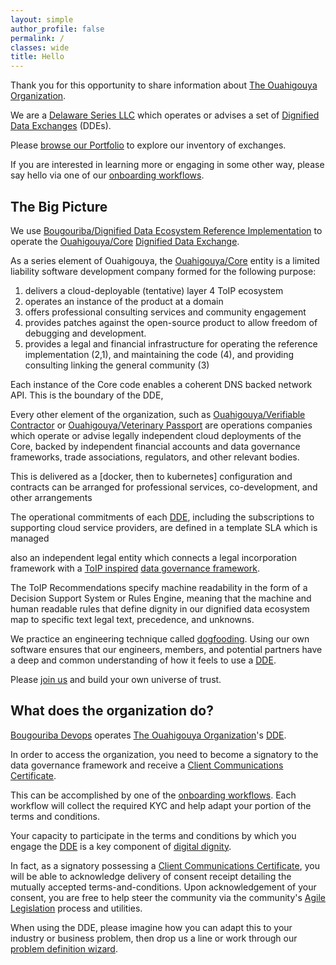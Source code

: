 ```yaml
---
layout: simple
author_profile: false
permalink: /
classes: wide
title: Hello
---
```


Thank you for this opportunity to share information about
[The Ouahigouya Organization](.).

We are a [Delaware Series LLC](./llc)
which operates or advises a set of
[Dignified Data Exchanges](./glossary#dignified-data-exchange) (DDEs).

Please [browse our Portfolio](./portfolio) to explore our
inventory of exchanges.

If you are interested in learning more or engaging in some
other way, please say hello via one of our
[onboarding workflows](./engage).

## The Big Picture

We use [Bougouriba/Dignified Data Ecosystem Reference Implementation](.)
to operate the [Ouahigouya/Core](./core)
[Dignified Data Exchange](./glossary#dignified-data-exchange).

As a series element of Ouahigouya, the [Ouahigouya/Core](./core) entity
is a limited liability software development company formed for the following
purpose:
  1. delivers a cloud-deployable (tentative) layer 4 ToIP ecosystem
  2. operates an instance of the product at a domain
  3. offers professional consulting services and community engagement
  4. provides patches against the open-source product to allow
     freedom of debugging and development.
  5. provides a legal and financial infrastructure for operating the
     reference implementation (2,1), and maintaining the code (4), and
     providing consulting linking the general community (3)



Each instance of the Core code enables a coherent DNS backed network API.
This is the boundary of the DDE,

Every other element of the organization, such as
[Ouahigouya/Verifiable Contractor](.)
or
[Ouahigouya/Veterinary Passport](.)
are operations companies which operate or advise
legally independent cloud deployments of the Core,
backed by independent financial accounts and data governance frameworks,
trade associations, regulators, and other relevant bodies.

This is delivered as a [docker, then to kubernetes] configuration
and contracts can be arranged for professional services, co-development,
and other arrangements

The operational commitments of each [DDE](.), including the subscriptions
to supporting cloud service providers, are defined in a template SLA which
is managed

also an independent legal entity which connects a
legal incorporation framework with a
[ToIP inspired](.)
[data governance framework](./glossary#data-governance-framework).

The ToIP Recommendations specify machine readability in the form of a
Decision Support System or Rules Engine, meaning that the machine and
human readable rules that define dignity in our dignified data ecosystem
map to specific text legal text, precedence, and unknowns.



We practice an engineering technique called
[dogfooding](https://en.wikipedia.org/wiki/Eating_your_own_dog_food).
Using our own software ensures that our engineers, members,
and potential partners have a deep and common understanding of
how it feels to use a
[DDE](./glossary#dignified-data-exchange).

Please [join us](./engage) and build your own universe of trust.

## What does the organization do?

[Bougouriba Devops](.) operates
[The Ouahigouya Organization](.)'s
[DDE](./glossary#dignified-data-exchange).

In order to access the organization, you need to become a
signatory to the data governance framework and receive a
[Client Communications Certificate](./glossary#client-communications-certificate).

This can be accomplished by one of the
[onboarding workflows](./engage).  Each workflow will
collect the required KYC and help adapt your portion
of the terms and conditions.

Your capacity to participate in the terms and conditions by which you
engage the [DDE](./glossary#dignified-data-exchange)
is a key component of [digital dignity](./glossary#digital-dignity).

In fact, as a signatory possessing a
[Client Communications Certificate](./glossary#client-communications-certificate),
you will be able to acknowledge delivery of consent receipt detailing
the mutually accepted terms-and-conditions.  Upon acknowledgement of
your consent, you are free to help steer the community via the community's
[Agile Legislation](./technology/agile-legislation) process and utilities.

When using the DDE, please imagine how you can adapt this to your
industry or business problem, then drop us a line or work through our
[problem definition wizard](.).
